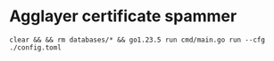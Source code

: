 # Agglayer certificate spammer

```
clear && && rm databases/* && go1.23.5 run cmd/main.go run --cfg ./config.toml
```